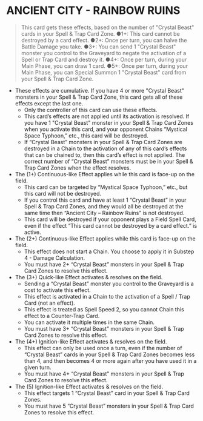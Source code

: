 # ANCIENT CITY - RAINBOW RUINS

> This card gets these effects, based on the number of "Crystal Beast" cards in your Spell & Trap Card Zone. ●1+: This card cannot be destroyed by a card effect. ●2+: Once per turn, you can halve the Battle Damage you take. ●3+: You can send 1 "Crystal Beast" monster you control to the Graveyard to negate the activation of a Spell or Trap Card and destroy it. ●4+: Once per turn, during your Main Phase, you can draw 1 card. ●5+: Once per turn, during your Main Phase, you can Special Summon 1 "Crystal Beast" card from your Spell & Trap Card Zone.

*   These effects are cumulative. If you have 4 or more "Crystal Beast" monsters in your Spell & Trap Card Zone, this card gets all of these effects except the last one.
    *   Only the controller of this card can use these effects.
    *   This card’s effects are not applied until its activation is resolved. If you have 1 "Crystal Beast" monster in your Spell & Trap Card Zones when you activate this card, and your opponent Chains “Mystical Space Typhoon,” etc., this card will be destroyed.
    *   If “Crystal Beast” monsters in your Spell & Trap Card Zones are destroyed in a Chain to the activation of any of this card’s effects that can be chained to, then this card’s effect is not applied. The correct number of “Crystal Beast” monsters must be in your Spell & Trap Card Zones when the effect resolves.
*   The (1+) Continuous-like Effect applies while this card is face-up on the field.
    *   This card can be targeted by “Mystical Space Typhoon,” etc., but this card will not be destroyed.
    *   If you control this card and have at least 1 “Crystal Beast” in your Spell & Trap Card Zones, and they would all be destroyed at the same time then “Ancient City – Rainbow Ruins” is not destroyed.
    *   This card will be destroyed if your opponent plays a Field Spell Card, even if the effect “This card cannot be destroyed by a card effect.” is active.
*   The (2+) Continuous-like Effect applies while this card is face-up on the field.
    *   This effect does not start a Chain. You choose to apply it in Substep 4 - Damage Calculation.
    *   You must have 2+ “Crystal Beast” monsters in your Spell & Trap Card Zones to resolve this effect.
*   The (3+) Quick-like Effect activates & resolves on the field.
    *   Sending a “Crystal Beast” monster you control to the Graveyard is a cost to activate this effect.
    *   This effect is activated in a Chain to the activation of a Spell / Trap Card (not an effect).
    *   This effect is treated as Spell Speed 2, so you cannot Chain this effect to a Counter-Trap Card.
    *   You can activate it multiple times in the same Chain.
    *   You must have 3+ “Crystal Beast” monsters in your Spell & Trap Card Zones to resolve this effect.
*   The (4+) Ignition-like Effect activates & resolves on the field.
    *   This effect can only be used once a turn, even if the number of “Crystal Beast” cards in your Spell & Trap Card Zones becomes less than 4, and then becomes 4 or more again after you have used it in a given turn.
    *   You must have 4+ “Crystal Beast” monsters in your Spell & Trap Card Zones to resolve this effect.
*   The (5) Ignition-like Effect activates & resolves on the field.
    *   This effect targets 1 “Crystal Beast” card in your Spell & Trap Card Zones.
    *   You must have 5 “Crystal Beast” monsters in your Spell & Trap Card Zones to resolve this effect.
